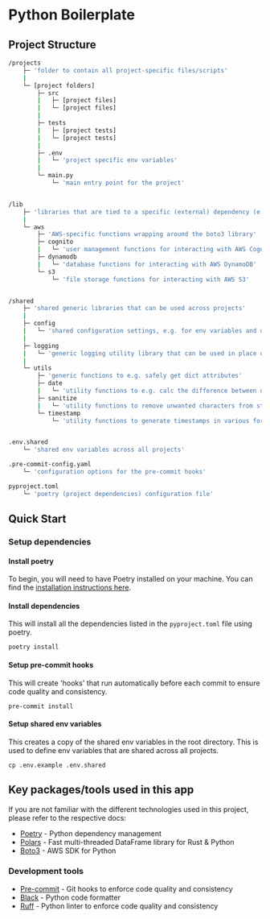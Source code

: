 # Python Boilerplate

## Project Structure

```bash
/projects
    ├─ 'folder to contain all project-specific files/scripts'
    |
    └─ [project folders]
        ├─ src
        |   ├─ [project files]
        |   └─ [project files]
        |
        ├─ tests
        |   ├─ [project tests]
        |   └─ [project tests]
        |
        ├─ .env
        |   └─ 'project specific env variables'
        |
        └─ main.py
            └─ 'main entry point for the project'


/lib
    ├─ 'libraries that are tied to a specific (external) dependency (e.g. AWS)'
    |
    └─ aws
        ├─ 'AWS-specific functions wrapping around the boto3 library'
        ├─ cognito
        |   └─ 'user management functions for interacting with AWS Cognito'
        ├─ dynamodb
        |   └─ 'database functions for interacting with AWS DynamoDB'
        └─ s3
            └─ 'file storage functions for interacting with AWS S3'


/shared
    ├─ 'shared generic libraries that can be used across projects'
    |
    ├─ config
    |   └─ 'shared configuration settings, e.g. for env variables and data paths'
    |
    ├─ logging
    |   └─ 'generic logging utility library that can be used in place of `print`'
    |
    └─ utils
        ├─ 'generic functions to e.g. safely get dict attributes'
        ├─ date
        |   └─ 'utility functions to e.g. calc the difference between dates'
        ├─ sanitize
        |   └─ 'utility functions to remove unwanted characters from strings for e.g. filenames etc'
        └─ timestamp
            └─ 'utility functions to generate timestamps in various formats'


.env.shared
    └─ 'shared env variables across all projects'

.pre-commit-config.yaml
    └─ 'configuration options for the pre-commit hooks'

pyproject.toml
    └─ 'poetry (project dependencies) configuration file'

```

## Quick Start

### Setup dependencies

#### Install poetry

To begin, you will need to have Poetry installed on your machine. You can find
the [installation instructions here](https://python-poetry.org/docs/#installation).

#### Install dependencies

This will install all the dependencies listed in the `pyproject.toml` file using poetry.

```commandline
poetry install
```

#### Setup pre-commit hooks

This will create 'hooks' that run automatically before each commit to ensure code quality and consistency.

```commandline
pre-commit install
```

#### Setup shared env variables

This creates a copy of the shared env variables in the root directory. This is used to define env variables that are
shared across all projects.

```commandline
cp .env.example .env.shared
```

## Key packages/tools used in this app

If you are not familiar with the different technologies used in this project, please refer to the respective docs:

- [Poetry](https://python-poetry.org/docs/) - Python dependency management
- [Polars](https://polars.rs/docs/) - Fast multi-threaded DataFrame library for Rust & Python
- [Boto3](https://boto3.amazonaws.com/v1/documentation/api/latest/index.html) - AWS SDK for Python

### Development tools

- [Pre-commit](https://pre-commit.com/) - Git hooks to enforce code quality and consistency
- [Black](https://black.readthedocs.io/en/stable/) - Python code formatter
- [Ruff](https://beta.ruff.rs/docs/) - Python linter to enforce code quality and consistency

